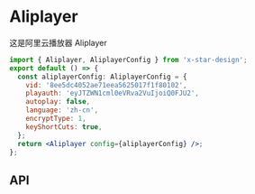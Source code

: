 # Aliplayer

这是阿里云播放器 Aliplayer

```jsx
import { Aliplayer, AliplayerConfig } from 'x-star-design';
export default () => {
  const aliplayerConfig: AliplayerConfig = {
    vid: '8ee5dc4052ae71eea5625017f1f80102',
    playauth: 'eyJTZWN1cml0eVRva2VuIjoiQ0FJU2',
    autoplay: false,
    language: 'zh-cn',
    encryptType: 1,
    keyShortCuts: true,
  };
  return <Aliplayer config={aliplayerConfig} />;
};
```

## API

<API id="Aliplayer"></API>
